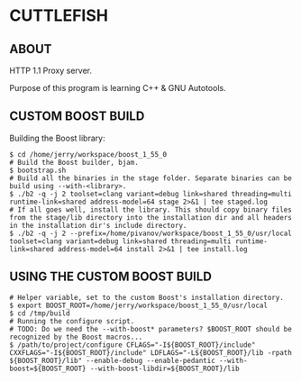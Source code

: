 CUTTLEFISH
======

ABOUT
-----

HTTP 1.1 Proxy server.

Purpose of this program is learning C++ & GNU Autotools.


CUSTOM BOOST BUILD
------------------

Building the Boost library:
```shell
$ cd /home/jerry/workspace/boost_1_55_0  
# Build the Boost builder, bjam.  
$ bootstrap.sh  
# Build all the binaries in the stage folder. Separate binaries can be build using --with-<library>.  
$ ./b2 -q -j 2 toolset=clang variant=debug link=shared threading=multi runtime-link=shared address-model=64 stage 2>&1 | tee staged.log  
# If all goes well, install the library. This should copy binary files from the stage/lib directory into the installation dir and all headers in the installation dir's include directory.
$ ./b2 -q -j 2 --prefix=/home/pivanov/workspace/boost_1_55_0/usr/local toolset=clang variant=debug link=shared threading=multi runtime-link=shared address-model=64 install 2>&1 | tee install.log  
```

USING THE CUSTOM BOOST BUILD
----------------------------
```shell
# Helper variable, set to the custom Boost's installation directory.  
$ export BOOST_ROOT=/home/jerry/workspace/boost_1_55_0/usr/local  
$ cd /tmp/build  
# Running the configure script.  
# TODO: Do we need the --with-boost* parameters? $BOOST_ROOT should be recognized by the Boost macros...  
$ /path/to/project/configure CFLAGS="-I${BOOST_ROOT}/include" CXXFLAGS="-I${BOOST_ROOT}/include" LDFLAGS="-L${BOOST_ROOT}/lib -rpath ${BOOST_ROOT}/lib" --enable-debug --enable-pedantic --with-boost=${BOOST_ROOT} --with-boost-libdir=${BOOST_ROOT}/lib  
```

